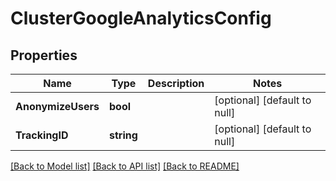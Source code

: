# ClusterGoogleAnalyticsConfig

## Properties
Name | Type | Description | Notes
------------ | ------------- | ------------- | -------------
**AnonymizeUsers** | **bool** |  | [optional] [default to null]
**TrackingID** | **string** |  | [optional] [default to null]

[[Back to Model list]](../README.md#documentation-for-models) [[Back to API list]](../README.md#documentation-for-api-endpoints) [[Back to README]](../README.md)


